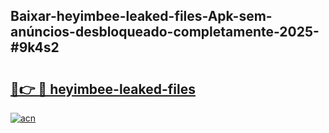## Baixar-heyimbee-leaked-files-Apk-sem-anúncios-desbloqueado-completamente-2025-#9k4s2

# <h2><a href="https://ainizakaria.my?title=heyimbee-leaked-files&ref=22M">🔗👉 🔴 heyimbee-leaked-files</a></h2>

[![acn](https://github.com/user-attachments/assets/0f9c940e-d8b0-45ae-aac7-cd30a18b3e1c)](https://ainizakaria.my?title=heyimbee-leaked-files&ref=22M)

